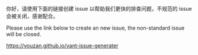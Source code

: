 你好，请使用下面的链接创建 issue 以帮助我们更快的排查问题，不规范的 issue 会被关闭，感谢配合。

Please use the link below to create an new issue, the non-standard issue will be closed.

https://youzan.github.io/vant-issue-generater

